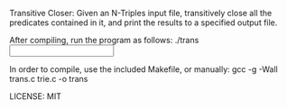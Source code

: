 Transitive Closer:  Given an N-Triples input file, transitively close
all the predicates contained in it, and print the results to a specified
output file.

After compiling, run the program as follows:
./trans <input N-triples file> <output file>

In order to compile, use the included Makefile, or manually:
gcc -g -Wall trans.c trie.c -o trans

LICENSE: MIT
